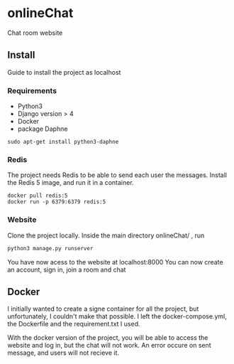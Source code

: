 # onlineChat
Chat room website

## Install

Guide to install the project as localhost

### Requirements

- Python3
- Django version > 4
- Docker
- package Daphne 
```console
sudo apt-get install python3-daphne
```

### Redis

The project needs Redis to be able to send each user the messages.
Install the Redis 5 image, and run it in a container.

```console
docker pull redis:5
docker run -p 6379:6379 redis:5
```

### Website

Clone the project locally.
Inside the main directory onlineChat/ , run 
```python
python3 manage.py runserver
```
You have now acess to the website at localhost:8000
You can now create an account, sign in, join a room and chat


## Docker

I initially wanted to create a signe container for all the project, but unfortunately, I couldn't make that possible.
I left the docker-compose.yml, the Dockerfile and the requirement.txt I used.

With the docker version of the project, you will be able to access the website and log in, but the chat will not work. An error occure on sent message, and users will not recieve it.
